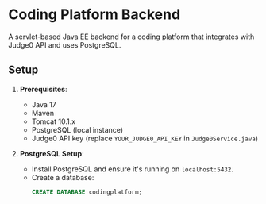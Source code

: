 # Coding Platform Backend

A servlet-based Java EE backend for a coding platform that integrates with Judge0 API and uses PostgreSQL.

## Setup

1. **Prerequisites**:
    - Java 17
    - Maven
    - Tomcat 10.1.x
    - PostgreSQL (local instance)
    - Judge0 API key (replace `YOUR_JUDGE0_API_KEY` in `Judge0Service.java`)

2. **PostgreSQL Setup**:
    - Install PostgreSQL and ensure it's running on `localhost:5432`.
    - Create a database:
      ```sql
      CREATE DATABASE codingplatform;
